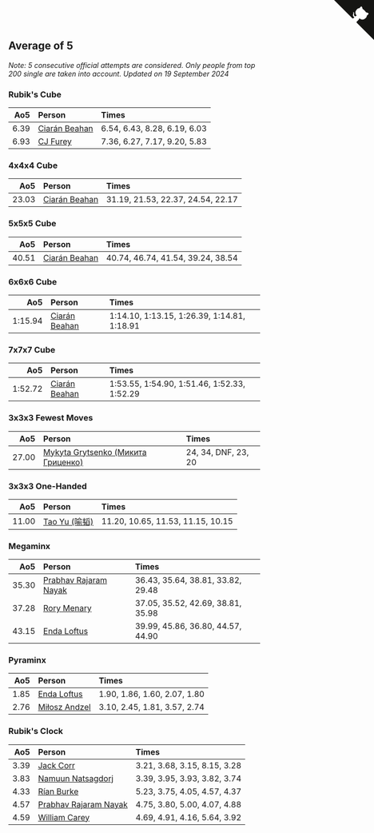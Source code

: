 ## Average of 5

*Note: 5 consecutive official attempts are considered. Only people from top 200 single are taken into account.*
*Updated on 19 September 2024*


### Rubik's Cube

| Ao5 | Person | Times |
| ---: | :--- | :--- |
| 6.39 | [Ciarán Beahan](https://www.worldcubeassociation.org/persons/2012BEAH01) | 6.54, 6.43, 8.28, 6.19, 6.03 |
| 6.93 | [CJ Furey](https://www.worldcubeassociation.org/persons/2022FURE01) | 7.36, 6.27, 7.17, 9.20, 5.83 |

### 4x4x4 Cube

| Ao5 | Person | Times |
| ---: | :--- | :--- |
| 23.03 | [Ciarán Beahan](https://www.worldcubeassociation.org/persons/2012BEAH01) | 31.19, 21.53, 22.37, 24.54, 22.17 |

### 5x5x5 Cube

| Ao5 | Person | Times |
| ---: | :--- | :--- |
| 40.51 | [Ciarán Beahan](https://www.worldcubeassociation.org/persons/2012BEAH01) | 40.74, 46.74, 41.54, 39.24, 38.54 |

### 6x6x6 Cube

| Ao5 | Person | Times |
| ---: | :--- | :--- |
| 1:15.94 | [Ciarán Beahan](https://www.worldcubeassociation.org/persons/2012BEAH01) | 1:14.10, 1:13.15, 1:26.39, 1:14.81, 1:18.91 |

### 7x7x7 Cube

| Ao5 | Person | Times |
| ---: | :--- | :--- |
| 1:52.72 | [Ciarán Beahan](https://www.worldcubeassociation.org/persons/2012BEAH01) | 1:53.55, 1:54.90, 1:51.46, 1:52.33, 1:52.29 |

### 3x3x3 Fewest Moves

| Ao5 | Person | Times |
| ---: | :--- | :--- |
| 27.00 | [Mykyta Grytsenko (Микита Гриценко)](https://www.worldcubeassociation.org/persons/2018GRYT01) | 24, 34, DNF, 23, 20 |

### 3x3x3 One-Handed

| Ao5 | Person | Times |
| ---: | :--- | :--- |
| 11.00 | [Tao Yu (喻韬)](https://www.worldcubeassociation.org/persons/2012YUTA01) | 11.20, 10.65, 11.53, 11.15, 10.15 |

### Megaminx

| Ao5 | Person | Times |
| ---: | :--- | :--- |
| 35.30 | [Prabhav Rajaram Nayak](https://www.worldcubeassociation.org/persons/2019NAYA01) | 36.43, 35.64, 38.81, 33.82, 29.48 |
| 37.28 | [Rory Menary](https://www.worldcubeassociation.org/persons/2022MENA01) | 37.05, 35.52, 42.69, 38.81, 35.98 |
| 43.15 | [Enda Loftus](https://www.worldcubeassociation.org/persons/2021LOFT01) | 39.99, 45.86, 36.80, 44.57, 44.90 |

### Pyraminx

| Ao5 | Person | Times |
| ---: | :--- | :--- |
| 1.85 | [Enda Loftus](https://www.worldcubeassociation.org/persons/2021LOFT01) | 1.90, 1.86, 1.60, 2.07, 1.80 |
| 2.76 | [Miłosz Andzel](https://www.worldcubeassociation.org/persons/2022ANDZ01) | 3.10, 2.45, 1.81, 3.57, 2.74 |

### Rubik's Clock

| Ao5 | Person | Times |
| ---: | :--- | :--- |
| 3.39 | [Jack Corr](https://www.worldcubeassociation.org/persons/2022CORR06) | 3.21, 3.68, 3.15, 8.15, 3.28 |
| 3.83 | [Namuun Natsagdorj](https://www.worldcubeassociation.org/persons/2019NATS02) | 3.39, 3.95, 3.93, 3.82, 3.74 |
| 4.33 | [Rían Burke](https://www.worldcubeassociation.org/persons/2019BURK05) | 5.23, 3.75, 4.05, 4.57, 4.37 |
| 4.57 | [Prabhav Rajaram Nayak](https://www.worldcubeassociation.org/persons/2019NAYA01) | 4.75, 3.80, 5.00, 4.07, 4.88 |
| 4.59 | [William Carey](https://www.worldcubeassociation.org/persons/2019CARE02) | 4.69, 4.91, 4.16, 5.64, 3.92 |


<a href="https://github.com/simonkellly/wca_statistics_ireland" class="github-corner" aria-label="View source on Github"><svg width="80" height="80" viewBox="0 0 250 250" style="fill:#151513; color:#fff; position: absolute; top: 0; border: 0; right: 0;" aria-hidden="true"><path d="M0,0 L115,115 L130,115 L142,142 L250,250 L250,0 Z"></path><path d="M128.3,109.0 C113.8,99.7 119.0,89.6 119.0,89.6 C122.0,82.7 120.5,78.6 120.5,78.6 C119.2,72.0 123.4,76.3 123.4,76.3 C127.3,80.9 125.5,87.3 125.5,87.3 C122.9,97.6 130.6,101.9 134.4,103.2" fill="currentColor" style="transform-origin: 130px 106px;" class="octo-arm"></path><path d="M115.0,115.0 C114.9,115.1 118.7,116.5 119.8,115.4 L133.7,101.6 C136.9,99.2 139.9,98.4 142.2,98.6 C133.8,88.0 127.5,74.4 143.8,58.0 C148.5,53.4 154.0,51.2 159.7,51.0 C160.3,49.4 163.2,43.6 171.4,40.1 C171.4,40.1 176.1,42.5 178.8,56.2 C183.1,58.6 187.2,61.8 190.9,65.4 C194.5,69.0 197.7,73.2 200.1,77.6 C213.8,80.2 216.3,84.9 216.3,84.9 C212.7,93.1 206.9,96.0 205.4,96.6 C205.1,102.4 203.0,107.8 198.3,112.5 C181.9,128.9 168.3,122.5 157.7,114.1 C157.9,116.9 156.7,120.9 152.7,124.9 L141.0,136.5 C139.8,137.7 141.6,141.9 141.8,141.8 Z" fill="currentColor" class="octo-body"></path></svg></a><style>.github-corner:hover .octo-arm{animation:octocat-wave 560ms ease-in-out}@keyframes octocat-wave{0%,100%{transform:rotate(0)}20%,60%{transform:rotate(-25deg)}40%,80%{transform:rotate(10deg)}}@media (max-width:500px){.github-corner:hover .octo-arm{animation:none}.github-corner .octo-arm{animation:octocat-wave 560ms ease-in-out}}</style>
